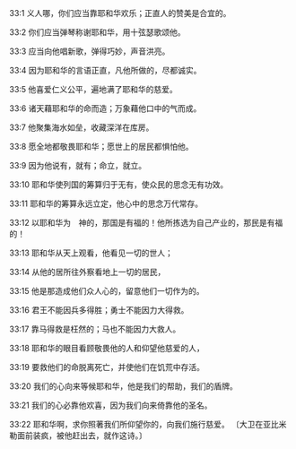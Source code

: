 <a id="1"></a>33:1  义人哪，你们应当靠耶和华欢乐；正直人的赞美是合宜的。  

<a id="2"></a>33:2  你们应当弹琴称谢耶和华，用十弦瑟歌颂他。  

<a id="3"></a>33:3  应当向他唱新歌，弹得巧妙，声音洪亮。  

<a id="4"></a>33:4  因为耶和华的言语正直，凡他所做的，尽都诚实。  

<a id="5"></a>33:5  他喜爱仁义公平，遍地满了耶和华的慈爱。  

<a id="6"></a>33:6  诸天藉耶和华的命而造；万象藉他口中的气而成。  

<a id="7"></a>33:7  他聚集海水如垒，收藏深洋在库房。  

<a id="8"></a>33:8  愿全地都敬畏耶和华；愿世上的居民都惧怕他。  

<a id="9"></a>33:9  因为他说有，就有；命立，就立。  

<a id="10"></a>33:10  耶和华使列国的筹算归于无有，使众民的思念无有功效。  

<a id="11"></a>33:11  耶和华的筹算永远立定，他心中的思念万代常存。  

<a id="12"></a>33:12  以耶和华为　神的，那国是有福的！他所拣选为自己产业的，那民是有福的！  

<a id="13"></a>33:13  耶和华从天上观看，他看见一切的世人；  

<a id="14"></a>33:14  从他的居所往外察看地上一切的居民，  

<a id="15"></a>33:15  他是那造成他们众人心的，留意他们一切作为的。  

<a id="16"></a>33:16  君王不能因兵多得胜；勇士不能因力大得救。  

<a id="17"></a>33:17  靠马得救是枉然的；马也不能因力大救人。  

<a id="18"></a>33:18  耶和华的眼目看顾敬畏他的人和仰望他慈爱的人，  

<a id="19"></a>33:19  要救他们的命脱离死亡，并使他们在饥荒中存活。  

<a id="20"></a>33:20  我们的心向来等候耶和华，他是我们的帮助，我们的盾牌。  

<a id="21"></a>33:21  我们的心必靠他欢喜，因为我们向来倚靠他的圣名。  

<a id="22"></a>33:22  耶和华啊，求你照著我们所仰望你的，向我们施行慈爱。 〔大卫在亚比米勒面前装疯，被他赶出去，就作这诗。〕  
